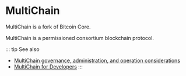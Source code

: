 # MultiChain

MultiChain is a fork of Bitcoin Core.

MultiChain is a permissioned consortium blockchain protocol.

::: tip See also
* [MultiChain governance, administration, and operation considerations](/key-concepts/multichain-considerations)
* [MultiChain for Developers](https://www.multichain.com/developers/)
:::